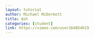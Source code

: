 ```yaml
---
layout: tutorial
author: Michael McDermott
title: Ash
categories: [student]
link: https://vimeo.com/user164854619
---
```

